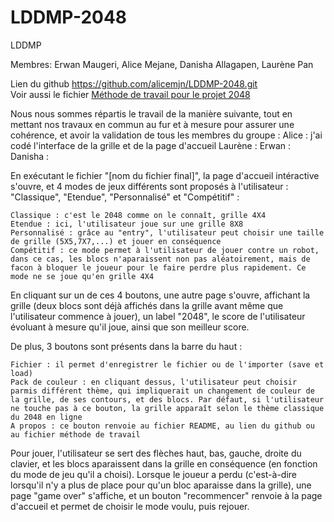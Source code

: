 # LDDMP-2048
LDDMP

Membres: Erwan Maugeri, Alice Mejane, Danisha Allagapen, Laurène Pan

Lien du github https://github.com/alicemjn/LDDMP-2048.git <br/>
Voir aussi le fichier [Méthode de travail pour le projet 2048](./TRAVAIL.md)

Nous nous sommes répartis le travail de la manière suivante, tout en mettant nos travaux en commun au fur et à mesure pour assurer une cohérence, et avoir la validation de tous les membres du groupe :
    Alice : j'ai codé l'interface de la grille et de la page d'accueil
    Laurène : 
    Erwan : 
    Danisha : 


En exécutant le fichier "[nom du fichier final]", la page d'accueil intéractive s'ouvre, et 4 modes de jeux différents sont proposés à l'utilisateur : "Classique", "Etendue", "Personnalisé" et "Compétitif" :

    Classique : c'est le 2048 comme on le connaît, grille 4X4
    Etendue : ici, l'utilisateur joue sur une grille 8X8
    Personnalisé : grâce au "entry", l'utilisateur peut choisir une taille de grille (5X5,7X7,...) et jouer en conséquence
    Compétitif : ce mode permet à l'utilisateur de jouer contre un robot, dans ce cas, les blocs n'aparaissent non pas aléatoirement, mais de facon à bloquer le joueur pour le faire perdre plus rapidement. Ce mode ne se joue qu'en grille 4X4

En cliquant sur un de ces 4 boutons, une autre page s'ouvre, affichant la grille (deux blocs sont déjà affichés dans la grille avant même que l'utilisateur commence à jouer), un label "2048", le score de l'utilisateur évoluant à mesure qu'il joue, ainsi que son meilleur score. 

De plus, 3 boutons sont présents dans la barre du haut :

    Fichier : il permet d'enregistrer le fichier ou de l'importer (save et load)
    Pack de couleur : en cliquant dessus, l'utilisateur peut choisir parmis différent thème, qui impliquerait un changement de couleur de la grille, de ses contours, et des blocs. Par défaut, si l'utilisateur ne touche pas à ce bouton, la grille apparaît selon le thème classique du 2048 en ligne
    A propos : ce bouton renvoie au fichier README, au lien du github ou au fichier méthode de travail

Pour jouer, l'utilisateur se sert des flèches haut, bas, gauche, droite du clavier, et les blocs aparaissent dans la grille en conséquence (en fonction du mode de jeu qu'il a choisi).
Lorsque le joueur a perdu (c'est-à-dire lorsqu'il n'y a plus de place pour qu'un bloc aparaisse dans la grille), une page "game over" s'affiche, et un bouton "recommencer" renvoie à la page d'accueil et permet de choisir le mode voulu, puis rejouer.
